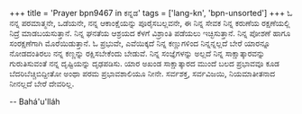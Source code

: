 +++
title = 'Prayer bpn9467 in ಕನ್ನಡ'
tags = ['lang-kn', 'bpn-unsorted']
+++
ಓ ನನ್ನ  ಪರಮಾತ್ಮನೇ, ಒಡೆಯನೇ, ನನ್ನ ಆಕಾಂಕ್ಷೆಯನ್ನು ಪೂರೈಸಬಲ್ಲವನೇ, ಈ ನಿನ್ನ ಸೇವಕ ನಿನ್ನ ಕರುಣೆಯ ರಕ್ಷಣೆಯಲ್ಲಿ ನಿದ್ರೆ ಮಾಡಬಯಸುತ್ತಾನೆ.  ನಿನ್ನ ಘನತೆಯ ಆಶ್ರಯದ ಕೆಳಗೆ ವಿಶ್ರಾಂತಿ ಪಡೆಯಲು ಇಚ್ಛಿಸುತ್ತಾನೆ.  ನಿನ್ನ ಪೋಶಣೆ ಹಾಗೂ ಸಂರಕ್ಷಣೆಗಾಗಿ ಮೊರೆಯಿಡುತ್ತಾನೆ.
ಓ ಪ್ರಭುವೇ, ಎವೆಯಿಕ್ಕದೆ ನಿನ್ನ ಕಣ್ಣುಗಳಿಂದ ನಿನ್ನನ್ನಲ್ಲದೆ ಬೇರೆ ಯಾರನ್ನೂ ನೋಡದಂತಿರಲು ನನ್ನ ಕಣ್ಣನ್ನು ರಕ್ಷಿಸಬೇಕೆಂದು ಬೇಡುವೆ.  ನಿನ್ನ ಸಂಜ್ಞೆಗಳನ್ನು ಅಲ್ಲದೆ ನಿನ್ನ ಸಾಕ್ಷಾತ್ಕಾರವನ್ನು ಗುರುತಿಸುವಂತೆ ನನ್ನ ದೃಷ್ಟಿಯನ್ನು ದೃಢಪಡಿಸು.  ಯಾರ ಅಖಂಡ ಸಾಕ್ಷಾತ್ಕಾರದ ಮುಂದೆ ಬಲದ ಪ್ರಭಾವವೂ ಕೂಡ ಬೆದರಿಬೆಚ್ಚಿಬಿದ್ದೀತೋ ಅಂಥಾ ಪರಮ ಪ್ರಭಾವಶಾಲಿಯೂ ನೀನೇ.  ಸರ್ವಶಕ್ತ, ಸರ್ವವಿಜಯಿ, ನಿಯಮಾತೀತನಾದ ನೀನಲ್ಲದೆ ಬೇರೆ ದೇವರಿಲ್ಲ.

-- Bahá'u'lláh
